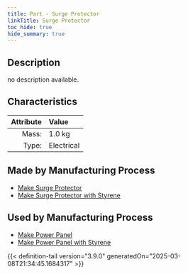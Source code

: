 ```yaml
---
title: Part - Surge Protector
linkTitle: Surge Protector
toc_hide: true
hide_summary: true
---
```

<!-- This is generated by the MarsSim HelpGenertor, do not edit. -->

## Description
no description available.

## Characteristics

| Attribute      | Value |
|--------:|:------|
|Mass:|1.0 kg|
|Type:|Electrical|

## Made by Manufacturing Process

- [Make Surge Protector](/docs/definitions/process/make-surge-protector)
- [Make Surge Protector with Styrene](/docs/definitions/process/make-surge-protector-with-styrene)

## Used by Manufacturing Process

- [Make Power Panel](/docs/definitions/process/make-power-panel)
- [Make Power Panel with Styrene](/docs/definitions/process/make-power-panel-with-styrene)



{{< definition-tail version="3.9.0" generatedOn="2025-03-08T21:34:45.1684317" >}}



